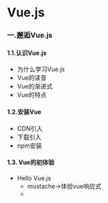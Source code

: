 # Vue.js

### 一.邂逅Vue.js

#### 1.1.认识Vue.js

* 为什么学习Vue.js
* Vue的读音
* Vue的渐进式
* Vue的特点

#### 1.2.安装Vue

* CDN引入
* 下载引入
* npm安装

#### 1.3. Vue的初体验

* Hello Vue.js
  * mustache->体验vue响应式
  * 

